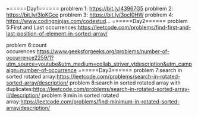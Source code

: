 ======Day1======
problrem 1: https://bit.ly/43967G5
problrem 2: https://bit.ly/3IoKGce
problrem 3: https://bit.ly/3ocI0HW 
problrem 4: https://www.codingninjas.com/codestud... 
======Day2======
problem 5:First and Last occurrences:https://leetcode.com/problems/find-first-and-last-position-of-element-in-sorted-array/

problem 6:count occurences:https://www.geeksforgeeks.org/problems/number-of-occurrence2259/1?utm_source=youtube&utm_medium=collab_striver_ytdescription&utm_campaign=number-of-occurrence
======Day3======
problem 7:search in sorted rotated array:https://leetcode.com/problems/search-in-rotated-sorted-array/description/
problem 8:search in sorted rotated array with duplicates:https://leetcode.com/problems/search-in-rotated-sorted-array-ii/description/
problem 9:min in sorted rotated array:https://leetcode.com/problems/find-minimum-in-rotated-sorted-array/description/
